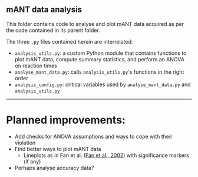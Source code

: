 ## mANT data analysis ##

This folder contains code to analyse and plot mANT data acquired as per the code contained in its parent folder.

The three `.py` files contained herein are interrelated:
- `analysis_utils.py`: a custom Python module that contains functions to plot mANT data, compute summary statistics, and perform an ANOVA on reaction times  
- `analyse_mant_data.py`: calls `analysis_utils.py`'s functions in the right order
- `analysis_config.py`: critical variables used by `analyse_mant_data.py` and `analysis_utils.py`

---

# **Planned improvements:**

- Add checks for ANOVA assumptions and ways to cope with their violation 
- Find better ways to plot mANT data
    - Lineplots as in Fan et al. ([Fan et al., 2002](https://direct.mit.edu/jocn/article-abstract/14/3/340/3628/Testing-the-Efficiency-and-Independence-of)) with significance markers (if any)
- Perhaps analyse accuracy data? 





